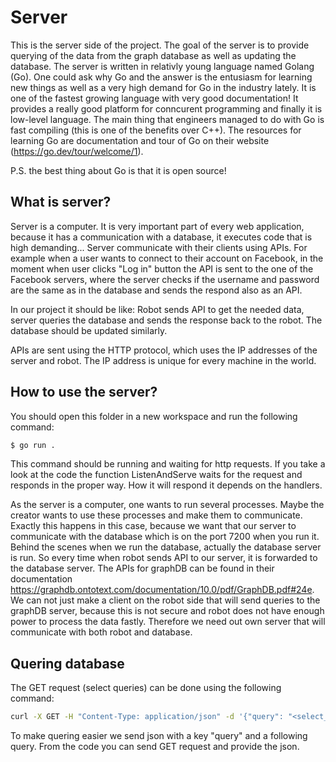 # Server

This is the server side of the project. The goal of the server is to provide querying of the data from the graph database as well as updating the database. The server is written in relativly young language named Golang (Go). One could ask why Go and the answer is the entusiasm for learning new things as well as a very high demand for Go in the industry lately. It is one of the fastest growing language with very good documentation! It provides a really good platform for conncurent programming and finally it is low-level language. The main thing that engineers managed to do with Go is fast compiling (this is one of the benefits over C++). The resources for learning Go are documentation and tour of Go on their website (https://go.dev/tour/welcome/1).

P.S. the best thing about Go is that it is open source!

## What is server?

Server is a computer. It is very important part of every web application, because it has a communication with a database, it executes code that is high demanding... Server communicate with their clients using APIs. For example when a user wants to connect to their account on Facebook, in the moment when user clicks "Log in" button the API is sent to the one of the Facebook servers, where the server checks if the username and password are the same as in the database and sends the respond also as an API.

In our project it should be like: Robot sends API to get the needed data, server queries the database and sends the response back to the robot. The database should be updated similarly.

APIs are sent using the HTTP protocol, which uses the IP addresses of the server and robot. The IP address is unique for every machine in the world.

## How to use the server?

You should open this folder in a new workspace and run the following command:

```bash 
$ go run .
```
This command should be running and waiting for http requests. If you take a look at the code the function ListenAndServe waits for the request and responds in the proper way. How it will respond it depends on the handlers.

As the server is a computer, one wants to run several processes. Maybe the creator wants to use these processes and make them to communicate. Exactly this happens in this case, because we want that our server to communicate with the database which is on the port 7200 when you run it. Behind the scenes when we run the database, actually the database server is run. So every time when robot sends API to our server, it is forwarded to the database server. The APIs for graphDB can be found in their documentation https://graphdb.ontotext.com/documentation/10.0/pdf/GraphDB.pdf#24e. We can not just make a client on the robot side that will send queries to the graphDB server, because this is not secure and robot does not have enough power to process the data fastly. Therefore we need out own server that will communicate with both robot and database.

## Quering database

The GET request (select queries) can be done using the following command:
```bash
curl -X GET -H "Content-Type: application/json" -d '{"query": "<select_query>"}' http://localhost:9090/
```

To make quering easier we send json with a key "query" and a following query. From the code you can send GET request and provide the json.